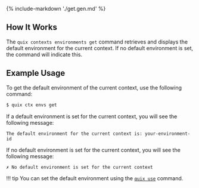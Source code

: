 {% include-markdown './get.gen.md' %}

## How It Works

The `quix contexts environments get` command retrieves and displays the default environment for the current context. If no default environment is set, the command will indicate this.

## Example Usage

To get the default environment of the current context, use the following command:

```bash
$ quix ctx envs get
```

If a default environment is set for the current context, you will see the following message:

```text
The default environment for the current context is: your-environment-id
```

If no default environment is set for the current context, you will see the following message:

```text
✗ No default environment is set for the current context
```

!!! tip
    You can set the default environment using the [`quix use`](../../use.md) command.
